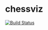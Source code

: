 # chessviz
[![Build Status](https://travis-ci.org/ser2400/chessviz.svg?branch=master)](https://travis-ci.org/ser2400/chessviz)
